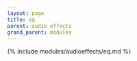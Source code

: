 ```yaml
---
layout: page
title: eq
parent: audio effects
grand_parent: modules
---
```


{% include modules/audioeffects/eq.md %}
